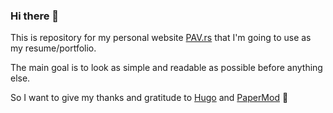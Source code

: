 ### Hi there 👋

This is repository for my personal website [PAV.rs](https://pav.rs/) that I'm going to use as my resume/portfolio.

The main goal is to look as simple and readable as possible before anything else.

So I want to give my thanks and gratitude to [Hugo](https://gohugo.io/) and [PaperMod](https://github.com/adityatelange/hugo-PaperMod) 💖
